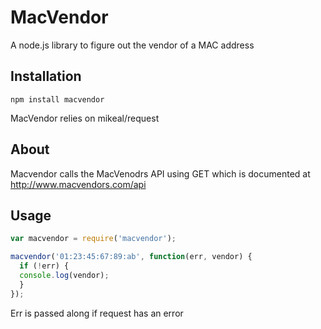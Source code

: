 MacVendor
=========

A node.js library to figure out the vendor of a MAC address

Installation
------------

`npm install macvendor`

MacVendor relies on mikeal/request

About
-----

Macvendor calls the MacVenodrs API using GET which is documented at http://www.macvendors.com/api

Usage
-----

```javascript
var macvendor = require('macvendor');

macvendor('01:23:45:67:89:ab', function(err, vendor) {
  if (!err) {
  console.log(vendor);
  }
});
```

Err is passed along if request has an error